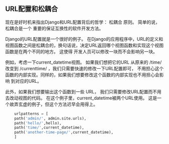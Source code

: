 ## URL配置和松耦合

现在是好时机来指出Django和URL配置背后的哲学： 松耦合 原则。 简单的说，松耦合是一个 重要的保证互换性的软件开发方法。 

Django的URL配置就是一个很好的例子。 在Django的应用程序中，URL的定义和视图函数之间是松耦合的，换句话说，决定URL返回哪个视图函数和实现这个视图函数是在两个不同的地方。 这使得 开发人员可以修改一块而不会影响另一块。 

例如，考虑一下current_datetime视图。 如果我们想把它的URL 从原来的 /time/ 改变到 /currenttime/ ，我们只需要快速的修改一下URL配置即可， 不用担心这个函数的内部实现。同样的，如果我们想要修改这个函数的内部实现也不用担心会影响 到对应的URL。 

此外，如果我们想要输出这个函数到一些 URL， 我们只需要修改URL配置而不用去改动视图的代码。 在这个例子里，current_datetime被两个URL使用。 这是一个故弄玄虚的例子，但这个方法迟早会用得上。 
```python
    urlpatterns = [
    path('admin/', admin.site.urls),
    path('hello/',hello),
    path('time/',current_datetime),
    path('another-time-page/',current_datetime),
    ]
```
